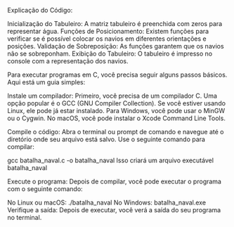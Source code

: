 Explicação do Código:

Inicialização do Tabuleiro: A matriz tabuleiro é preenchida com zeros para representar água.
Funções de Posicionamento: Existem funções para verificar se é possível colocar os navios em diferentes orientações e posições.
Validação de Sobreposição: As funções garantem que os navios não se sobreponham.
Exibição do Tabuleiro: O tabuleiro é impresso no console com a representação dos navios.

Para executar programas em C, você precisa seguir alguns passos básicos. Aqui está um guia simples:

Instale um compilador: Primeiro, você precisa de um compilador C. Uma opção popular é o GCC (GNU Compiler Collection). Se você estiver usando Linux, ele pode já estar instalado. Para Windows, você pode usar o MinGW ou o Cygwin. No macOS, você pode instalar o Xcode Command Line Tools.

Compile o código: Abra o terminal ou prompt de comando e navegue até o diretório onde seu arquivo está salvo. Use o seguinte comando para compilar:

gcc batalha_naval.c -o batalha_naval
Isso criará um arquivo executável batalha_naval

Execute o programa: Depois de compilar, você pode executar o programa com o seguinte comando:

No Linux ou macOS:
./batalha_naval
No Windows:
batalha_naval.exe
Verifique a saída: Depois de executar, você verá a saída do seu programa no terminal.
